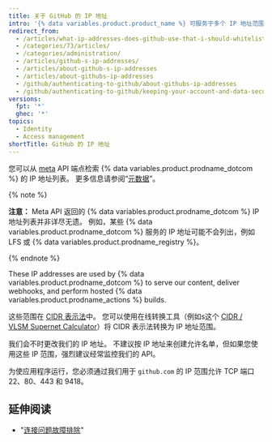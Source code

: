 ```yaml
---
title: 关于 GitHub 的 IP 地址
intro: '{% data variables.product.product_name %} 可服务于多个 IP 地址范围的应用程序，使用 API 可获取地址。'
redirect_from:
  - /articles/what-ip-addresses-does-github-use-that-i-should-whitelist/
  - /categories/73/articles/
  - /categories/administration/
  - /articles/github-s-ip-addresses/
  - /articles/about-github-s-ip-addresses
  - /articles/about-githubs-ip-addresses
  - /github/authenticating-to-github/about-githubs-ip-addresses
  - /github/authenticating-to-github/keeping-your-account-and-data-secure/about-githubs-ip-addresses
versions:
  fpt: '*'
  ghec: '*'
topics:
  - Identity
  - Access management
shortTitle: GitHub 的 IP 地址
---
```


您可以从 [meta](https://api.github.com/meta) API 端点检索 {% data variables.product.prodname_dotcom %} 的 IP 地址列表。 更多信息请参阅“[元数据](/rest/reference/meta)”。

{% note %}

**注意：** Meta API 返回的 {% data variables.product.prodname_dotcom %} IP 地址列表并非详尽无遗。 例如，某些 {% data variables.product.prodname_dotcom %} 服务的 IP 地址可能不会列出，例如 LFS 或 {% data variables.product.prodname_registry %}。

{% endnote %}

These IP addresses are used by {% data variables.product.prodname_dotcom %} to serve our content, deliver webhooks, and perform hosted {% data variables.product.prodname_actions %} builds.

这些范围在 [CIDR 表示法](https://en.wikipedia.org/wiki/Classless_Inter-Domain_Routing#CIDR_notation)中。 您可以使用在线转换工具（例如s这个  [CIDR / VLSM Supernet Calculator](http://www.subnet-calculator.com/cidr.php)）将 CIDR 表示法转换为 IP 地址范围。

我们会不时更改我们的 IP 地址。 不建议按 IP 地址来创建允许名单，但如果您使用这些 IP 范围，强烈建议经常监控我们的 API。

为使应用程序运行，您必须通过我们用于 `github.com` 的 IP 范围允许 TCP 端口 22、80、443 和 9418。

## 延伸阅读

- "[连接问题故障排除](/articles/troubleshooting-connectivity-problems)"
